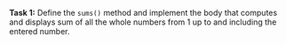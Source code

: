 **Task 1:** Define the `sums()` method and implement the body that computes and displays sum of all the whole numbers from 1 up to and including the entered number.
